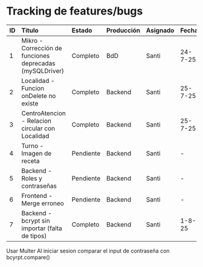 # Tracking de features/bugs

| ID  | Titulo                                                   | Estado    | Producción | Asignado | Fecha   |
| :-- | :------------------------------------------------------- | :-------- | :--------- | :------- | :------ |
| 1   | Mikro - Corrección de funciones deprecadas (mySQLDriver) | Completo  | BdD        | Santi    | 24-7-25 |
| 2   | Localidad - Funcion onDelete no existe                   | Completo  | Backend    | Santi    | 25-7-25 |
| 3   | CentroAtencion - Relacion circular con Localidad         | Completo  | Backend    | Santi    | 25-7-25 |
| 4   | Turno - Imagen de receta                                 | Pendiente | Backend    | Santi    | -       |
| 5   | Backend - Roles y contraseñas                            | Pendiente | Backend    | Santi    | -       |
| 6   | Frontend - Merge erroneo                                 | Pendiente | Backend    | Santi    | -       |
| 7   | Backend - bcrypt sin importar (falta de tipos)           | Completo  | Backend    | Santi    | 1-8-25  |

Usar Multer
Al iniciar sesion comparar el input de contraseña con bcyrpt.compare()
